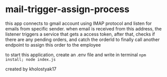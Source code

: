 # mail-trigger-assign-process

this app connects to gmail account using IMAP protocol and listen for emails from specific sender. when email is received from this address, the listener triggers a service that gets a access token, after that, checks if there are any pending orders, and catch the orderId to finally call another endpoint to assign this order to the employee

to start this application, create an .env file and write in terminal `npm install; node index.js`

created by kholostyak17
